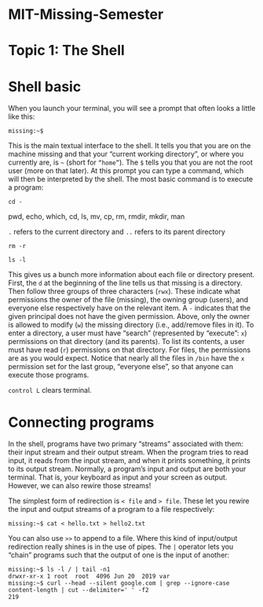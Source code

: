 # MIT-Missing-Semester

# Topic 1: The Shell

# Shell basic

When you launch your terminal, you will see a prompt that often looks a little like this:

```missing:~$ ```

This is the main textual interface to the shell. It tells you that you are on the machine missing and that your “current working directory”, or where you currently are, is `~` (short for `“home”`). The `$` tells you that you are not the root user (more on that later). At this prompt you can type a command, which will then be interpreted by the shell. The most basic command is to execute a program:

`cd -`

pwd, echo, which, cd, ls, mv, cp, rm, rmdir, mkdir, man

`.` refers to the current directory and `..` refers to its parent directory

`rm -r` 

`ls -l`

This gives us a bunch more information about each file or directory present. First, the `d` at the beginning of the line tells us that missing is a directory. Then follow three groups of three characters (`rwx`). These indicate what permissions the owner of the file (missing), the owning group (users), and everyone else respectively have on the relevant item. A `-` indicates that the given principal does not have the given permission. Above, only the owner is allowed to modify (`w`) the missing directory (i.e., add/remove files in it). To enter a directory, a user must have “search” (represented by “execute”: `x`) permissions on that directory (and its parents). To list its contents, a user must have read (`r`) permissions on that directory. For files, the permissions are as you would expect. Notice that nearly all the files in `/bin` have the `x` permission set for the last group, “everyone else”, so that anyone can execute those programs.

`control L` clears terminal.

# Connecting programs

In the shell, programs have two primary “streams” associated with them: their input stream and their output stream. When the program tries to read input, it reads from the input stream, and when it prints something, it prints to its output stream. Normally, a program’s input and output are both your terminal. That is, your keyboard as input and your screen as output. However, we can also rewire those streams!

The simplest form of redirection is `< file` and `> file`. These let you rewire the input and output streams of a program to a file respectively:

```missing:~$ cat < hello.txt > hello2.txt```

You can also use `>>` to append to a file. Where this kind of input/output redirection really shines is in the use of pipes. The `|` operator lets you “chain” programs such that the output of one is the input of another:

```
missing:~$ ls -l / | tail -n1
drwxr-xr-x 1 root  root  4096 Jun 20  2019 var
missing:~$ curl --head --silent google.com | grep --ignore-case content-length | cut --delimiter=' ' -f2
219
```





